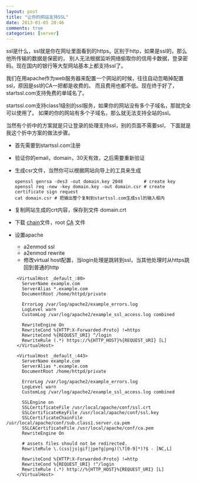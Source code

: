 ```yaml
---
layout: post
title: "让你的网站支持SSL"
date: 2013-01-05 20:46
comments: true
categories: [server]
---
```

ssl是什么，ssl就是你在网址里面看到的https。区别于http，如果是ssl的，那么他所传输的数据是保密的，
别人无法根据监听网络偷取你的信用卡数据，登录密码。现在国内的银行等大型网站基本上都支持ssl了。

我们在用apache作为web服务器来配置一个网站的时候，往往自动忽略掉配置ssl，原因是ssl的CA一把都是收费的。
而且费用也都不低。现在终于好了，startssl.com支持免费的单域名了。

<!-- more -->

startssl.com支持class1级别的ssl服务，如果你的网站没有多个子域名，那就完全可以使用了。
如果的你的网站有多个子域名，那么就无法支持全站的ssl。

当然有个折中的方案就是只让登录的处理支持ssl，别的页面不需要ssl，
下面就是我这个折中方案的做法步骤。

* 首先需要到startssl.com注册
* 验证你的email，domain，30天有效，之后需要重新验证
* 生成csr文件，当然你可以根据网站向导上的工具来生成

      openssl genrsa -des3 -out domain.key 2048        # create key
      openssl req -new -key domain.key -out domain.csr # create certificate sign request
      cat domain.csr # 把输出整个复制到startssl.com生成ssl的输入框内

* 复制网站生成的crt内容，保存到文件 domain.crt
* 下载 [chain][]文件，root [CA][] 文件
* 设置apache
    * a2enmod ssl
    * a2enmod rewrite
    * 修改virtual host配置，当login处理是跳转到ssl，当其他处理时从https跳回到普通的http

```
    <VirtualHost _default_:80>
      ServerName example.com
      ServerAlias *.example.com
      DocumentRoot /home/httpd/private

      ErrorLog /var/log/apache2/example_errors.log
      LogLevel warn
      CustomLog /var/log/apache2/example_ssl_access.log combined

      RewriteEngine On
      RewriteCond %{HTTP:X-Forwarded-Proto} !=https
      RewriteCond %{REQUEST_URI} ^/login
      RewriteRule (.*) https://%{HTTP_HOST}%{REQUEST_URI} [L]
    </VirtualHost>

    <VirtualHost _default_:443>
      ServerName example.com
      ServerAlias *.example.com
      DocumentRoot /home/httpd/private

      ErrorLog /var/log/apache2/example_errors.log
      LogLevel warn
      CustomLog /var/log/apache2/example_ssl_access.log combined

      SSLEngine on
      SSLCertificateFile /usr/local/apache/conf/ssl.crt
      SSLCertificateKeyFile /usr/local/apache/conf/ssl.key
      SSLCertificateChainFile /usr/local/apache/conf/sub.class1.server.ca.pem
      SSLCACertificateFile /usr/local/apache/conf/ca.pem
      RewriteEngine On

      # assets files should not be redirected.
      RewriteRule \.(css|js|gif|jpe?g|png)(\?[0-9]*)?$ - [NC,L]

      RewriteCond %{HTTP:X-Forwarded-Proto} !=http
      RewriteCond %{REQUEST_URI} !^/login
      RewriteRule (.*) http://%{HTTP_HOST}%{REQUEST_URI} [L]
    </VirtualHost>
```

[chain]: http://www.startssl.com/certs/sub.class1.server.ca.pem
[CA]: http://www.startssl.com/certs/ca.pem
